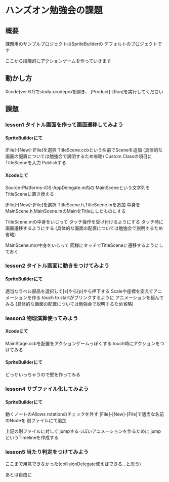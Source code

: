 # ハンズオン勉強会の課題

## 概要

課題用のサンプルプロジェクトはSpriteBuilderの
デフォルトのプロジェクトです

ここから段階的にアクションゲームを作っていきます

## 動かし方

Xcode(ver 6.1)でstudy.xcodeproを開き、
[Product]-[Run]を実行してください

## 課題

### lesson1 タイトル画面を作って画面遷移してみよう

#### SpriteBuilderにて
[File]-[New]-[File]を選択
TitleScene.ccbという名前でSceneを追加
(具体的な画面の配置については勉強会で説明するため省略)
Custom Classの項目にTitleSceneを入力
Publishする

#### Xcodeにて
Source-Platforms-iOS-AppDelegate.m内の
MainSceneという文字列をTitleSceneに置き換える

[File]-[New]-[File]を選択
TitleScene.h,TitleScene.mを追加
中身をMainScene.h,MainScene.mのMainをTitleにしたものにする

TitleScene.mの中身をいじって
タッチ操作を受け付けるようにする
タッチ時に画面遷移するようにする
(具体的な画面の配置については勉強会で説明するため省略)

MainScene.mの中身をいじって
同様にタッチでTitleSceneに遷移するようにしておく

### lesson2 タイトル画面に動きをつけてみよう

#### SpriteBuilderにて
適当なラベル部品を選択して[s]やら[p]やら押下する
Scaleや座標を変えてアニメーションを作る
touch to startがブリンクするように
アニメーションを組んでみる
(具体的な画面の配置については勉強会で説明するため省略)

### lesson3 物理演算使ってみよう

#### Xcodeにて
MainStage.ccbを配置をアクションゲームっぽくする
touch時にアクションをつけてみる

#### SpriteBuilderにて
どっかいっちゃうので壁を作ってみる

### lesson4 サブファイル化してみよう

#### SpriteBuilderにて
動くノートのAllows rotationのチェックを外す
[File]-[New]-[File]で適当な名前のNodeを
別ファイルにて追加

上記の別ファイルに対して
jumpするっぽいアニメーションを作るために
jumpというTimelineを作成する

### lesson5 当たり判定をつけてみよう

ここまで用意できなかった(collisionDelegate使えばできる…と思う)

あとは自由に
